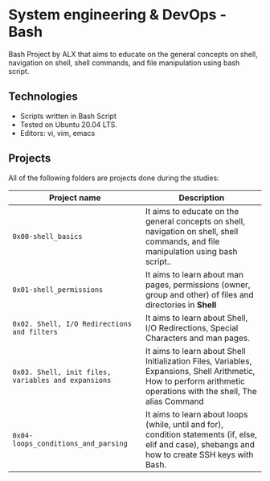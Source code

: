 # System engineering & DevOps - Bash

Bash Project by ALX that aims to educate on the general concepts on shell, navigation on shell, shell commands, and file manipulation using bash script.

## Technologies
* Scripts written in Bash Script
* Tested on Ubuntu 20.04 LTS.
* Editors: vi, vim, emacs

## Projects
All of the following folders are projects done during the studies:

| Project name | Description |
| ------------ | ----------- |
| `0x00-shell_basics` | It aims to educate on the general concepts on shell, navigation on shell, shell commands, and file manipulation using bash script..
| `0x01-shell_permissions` | It aims to learn about man pages, permissions (owner, group and other) of files and directories in **Shell** |
| `0x02. Shell, I/O Redirections and filters` | It aims to learn about Shell, I/O Redirections, Special Characters and man pages. |
| `0x03. Shell, init files, variables and expansions` | It aims to learn about Shell Initialization Files, Variables, Expansions, Shell Arithmetic, How to perform arithmetic operations with the shell, The alias Command |
| `0x04-loops_conditions_and_parsing` |It aims to learn about loops (while, until and for), condition statements (if, else, elif and case), shebangs and how to create SSH keys with Bash.|
